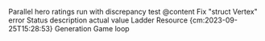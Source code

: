 Parallel hero ratings run with discrepancy test @content
Fix "struct Vertex" error
Status description actual value
Ladder
    Resource {cm:2023-09-25T15:28:53}
    Generation
    Game loop
